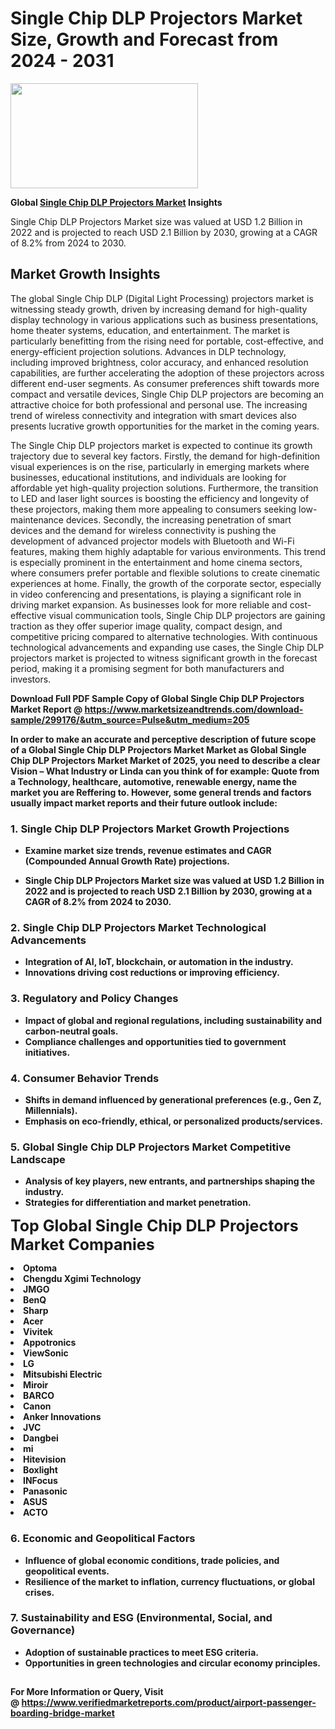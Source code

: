 <H1>Single Chip DLP Projectors Market Size, Growth and Forecast from 2024 - 2031</H1><img class="aligncenter size-medium wp-image-584254" src="https://thirdeyenews.in/wp-content/uploads/2024/09/Global-Market-Research-300x168.jpeg" alt="" width="300" height="168" /><p><strong>Global&nbsp;<a href="https://www.marketsizeandtrends.com/download-sample/299176/&amp;utm_source=Pulse&amp;utm_medium=205">Single Chip DLP Projectors Market</a> Insights</strong></p><p>Single Chip DLP Projectors Market size was valued at USD 1.2 Billion in 2022 and is projected to reach USD 2.1 Billion by 2030, growing at a CAGR of 8.2% from 2024 to 2030.</p><p><h2>Market Growth Insights</h2> <p>The global Single Chip DLP (Digital Light Processing) projectors market is witnessing steady growth, driven by increasing demand for high-quality display technology in various applications such as business presentations, home theater systems, education, and entertainment. The market is particularly benefitting from the rising need for portable, cost-effective, and energy-efficient projection solutions. Advances in DLP technology, including improved brightness, color accuracy, and enhanced resolution capabilities, are further accelerating the adoption of these projectors across different end-user segments. As consumer preferences shift towards more compact and versatile devices, Single Chip DLP projectors are becoming an attractive choice for both professional and personal use. The increasing trend of wireless connectivity and integration with smart devices also presents lucrative growth opportunities for the market in the coming years.</p> <p><strong></strong></p> <p>The Single Chip DLP projectors market is expected to continue its growth trajectory due to several key factors. Firstly, the demand for high-definition visual experiences is on the rise, particularly in emerging markets where businesses, educational institutions, and individuals are looking for affordable yet high-quality projection solutions. Furthermore, the transition to LED and laser light sources is boosting the efficiency and longevity of these projectors, making them more appealing to consumers seeking low-maintenance devices. Secondly, the increasing penetration of smart devices and the demand for wireless connectivity is pushing the development of advanced projector models with Bluetooth and Wi-Fi features, making them highly adaptable for various environments. This trend is especially prominent in the entertainment and home cinema sectors, where consumers prefer portable and flexible solutions to create cinematic experiences at home. Finally, the growth of the corporate sector, especially in video conferencing and presentations, is playing a significant role in driving market expansion. As businesses look for more reliable and cost-effective visual communication tools, Single Chip DLP projectors are gaining traction as they offer superior image quality, compact design, and competitive pricing compared to alternative technologies. With continuous technological advancements and expanding use cases, the Single Chip DLP projectors market is projected to witness significant growth in the forecast period, making it a promising segment for both manufacturers and investors. <p><strong></p><p><span class=""><strong>Download Full PDF Sample Copy of Global Single Chip DLP Projectors Market Report</strong> @ <a href="https://www.marketsizeandtrends.com/download-sample/299176/&amp;utm_source=Pulse&amp;utm_medium=205" target="_blank">https://www.marketsizeandtrends.com/download-sample/299176/&amp;utm_source=Pulse&amp;utm_medium=205</a></span></p><p>In order to make an accurate and perceptive description of future scope of a Global&nbsp;Single Chip DLP Projectors Market Market as Global&nbsp;Single Chip DLP Projectors Market Market of 2025, you need to describe a clear Vision &ndash; What Industry or Linda can you think of for example: Quote from a Technology, healthcare, automotive, renewable energy, name the market you are Reffering to. However, some general trends and factors usually impact market reports and their future outlook include:</p><h3>1.&nbsp;<strong>Single Chip DLP Projectors Market Growth Projections</strong></h3><ul><li>Examine market size trends, revenue estimates and CAGR (Compounded Annual Growth Rate) projections.</li><li><p>Single Chip DLP Projectors Market size was valued at USD 1.2 Billion in 2022 and is projected to reach USD 2.1 Billion by 2030, growing at a CAGR of 8.2% from 2024 to 2030.</p></li></ul><h3>2.&nbsp;<strong>Single Chip DLP Projectors Market Technological Advancements</strong></h3><ul><li>Integration of AI, IoT, blockchain, or automation in the industry.</li><li>Innovations driving cost reductions or improving efficiency.</li></ul><h3>3.&nbsp;<strong>Regulatory and Policy Changes</strong></h3><ul><li>Impact of global and regional regulations, including sustainability and carbon-neutral goals.</li><li>Compliance challenges and opportunities tied to government initiatives.</li></ul><h3>4.&nbsp;<strong>Consumer Behavior Trends</strong></h3><ul><li>Shifts in demand influenced by generational preferences (e.g., Gen Z, Millennials).</li><li>Emphasis on eco-friendly, ethical, or personalized products/services.</li></ul><h3>5.&nbsp;<strong>Global Single Chip DLP Projectors Market Competitive Landscape</strong></h3><ul><li>Analysis of key players, new entrants, and partnerships shaping the industry.</li><li>Strategies for differentiation and market penetration.</li></ul><p data-pm-slice="1 1 []"><span style="color: inherit; font-family: inherit; font-size: 25px;">Top Global Single Chip DLP Projectors Market Companies</span></p><div class="" data-test-id=""><p><li>Optoma</li><li> Chengdu Xgimi Technology</li><li> JMGO</li><li> BenQ</li><li> Sharp</li><li> Acer</li><li> Vivitek</li><li> Appotronics</li><li> ViewSonic</li><li> LG</li><li> Mitsubishi Electric</li><li> Miroir</li><li> BARCO</li><li> Canon</li><li> Anker Innovations</li><li> JVC</li><li> Dangbei</li><li> mi</li><li> Hitevision</li><li> Boxlight</li><li> INFocus</li><li> Panasonic</li><li> ASUS</li><li> ACTO</li></p></div><h3>6.&nbsp;<strong>Economic and Geopolitical Factors</strong></h3><ul><li>Influence of global economic conditions, trade policies, and geopolitical events.</li><li>Resilience of the market to inflation, currency fluctuations, or global crises.</li></ul><h3>7.&nbsp;<strong>Sustainability and ESG (Environmental, Social, and Governance)</strong></h3><ul><li>Adoption of sustainable practices to meet ESG criteria.</li><li>Opportunities in green technologies and circular economy principles.</li></ul><h2><strong style="font-size: 14px;">For More Information or Query, Visit @&nbsp;</strong><a style="background-color: #ffffff; font-size: 14px;" href="https://www.marketsizeandtrends.com/report/single-chip-dlp-projectors-market/" target="_blank">https://www.verifiedmarketreports.com/product/airport-passenger-boarding-bridge-market</a></h2>
